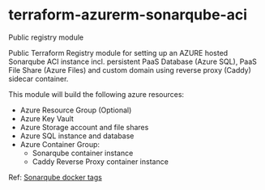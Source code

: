 # terraform-azurerm-sonarqube-aci
Public registry module

Public Terraform Registry module for setting up an AZURE hosted Sonarqube ACI instance incl. persistent PaaS Database (Azure SQL), PaaS File Share (Azure Files) and custom domain using reverse proxy (Caddy) sidecar container.

This module will build the following azure resources:

- Azure Resource Group (Optional)
- Azure Key Vault
- Azure Storage account and file shares
- Azure SQL instance and database
- Azure Container Group:
  - Sonarqube container instance
  - Caddy Reverse Proxy container instance

Ref: [Sonarqube docker tags](https://hub.docker.com/_/sonarqube)
